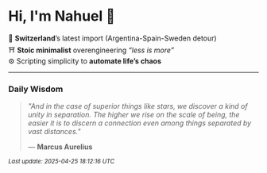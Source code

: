 # Hi, I'm Nahuel :tiger:

📍 **Switzerland**’s latest import (Argentina-Spain-Sweden detour)  
⛩️ **Stoic minimalist** overengineering *“less is more”*  
⚙️ Scripting simplicity to **automate life’s chaos**

---

### Daily Wisdom
> _"And in the case of superior things like stars, we discover a kind of unity in separation. The higher we rise on the scale of being, the easier it is to discern a connection even among things separated by vast distances."_  
>
> — **Marcus Aurelius**

<sub>*Last update: 2025-04-25 18:12:16 UTC*</sub>

